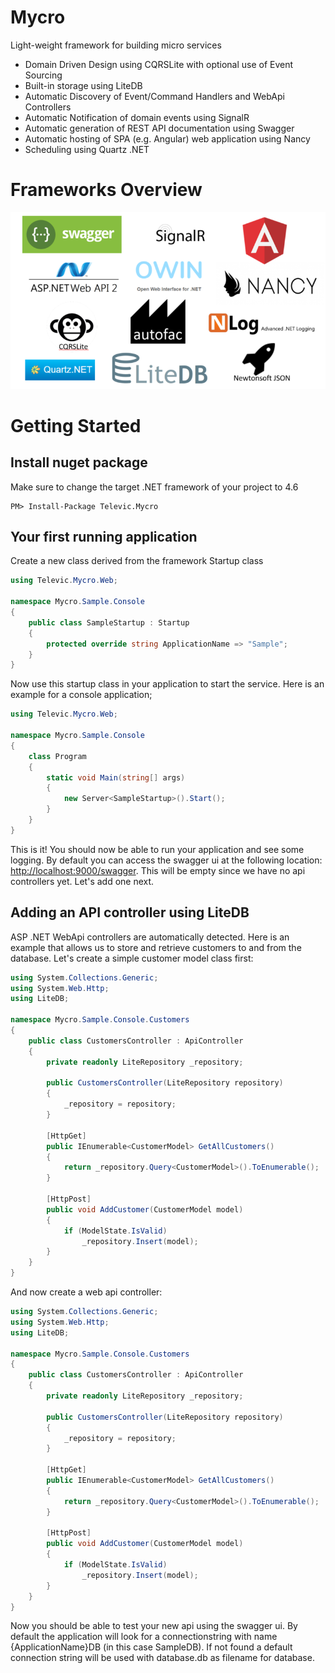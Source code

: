 # Mycro
Light-weight framework for building micro services

* Domain Driven Design using CQRSLite with optional use of Event Sourcing
* Built-in storage using LiteDB
* Automatic Discovery of Event/Command Handlers and WebApi Controllers
* Automatic Notification of domain events using SignalR
* Automatic generation of REST API documentation using Swagger
* Automatic hosting of SPA (e.g. Angular) web application using Nancy
* Scheduling using Quartz .NET

# Frameworks Overview

![frameworks used](https://github.com/pdeparcq/mycro/blob/master/Mycro/mycro.png)

# Getting Started

## Install nuget package

Make sure to change the target .NET framework of your project to 4.6

```
PM> Install-Package Televic.Mycro
```

## Your first running application

Create a new class derived from the framework Startup class

``` csharp
using Televic.Mycro.Web;

namespace Mycro.Sample.Console
{
    public class SampleStartup : Startup
    {
        protected override string ApplicationName => "Sample";
    }
}
```

Now use this startup class in your application to start the service. Here is an example for a console application;

``` csharp
using Televic.Mycro.Web;

namespace Mycro.Sample.Console
{
    class Program
    {
        static void Main(string[] args)
        {
            new Server<SampleStartup>().Start();
        }
    }
}
```

This is it! You should now be able to run your application and see some logging. By default you can access the swagger ui at the following location: <http://localhost:9000/swagger>. This will be empty since we have no api controllers yet. Let's add one next.

## Adding an API controller using LiteDB

ASP .NET WebApi controllers are automatically detected. Here is an example that allows us to store and retrieve customers to and from the database. Let's create a simple customer model class first:

``` csharp
using System.Collections.Generic;
using System.Web.Http;
using LiteDB;

namespace Mycro.Sample.Console.Customers
{
    public class CustomersController : ApiController
    {
        private readonly LiteRepository _repository;

        public CustomersController(LiteRepository repository)
        {
            _repository = repository;
        }

        [HttpGet]
        public IEnumerable<CustomerModel> GetAllCustomers()
        {
            return _repository.Query<CustomerModel>().ToEnumerable();
        }

        [HttpPost]
        public void AddCustomer(CustomerModel model)
        {
            if (ModelState.IsValid)
                _repository.Insert(model);
        }
    }
}
```

And now create a web api controller:

``` csharp
using System.Collections.Generic;
using System.Web.Http;
using LiteDB;

namespace Mycro.Sample.Console.Customers
{
    public class CustomersController : ApiController
    {
        private readonly LiteRepository _repository;

        public CustomersController(LiteRepository repository)
        {
            _repository = repository;
        }

        [HttpGet]
        public IEnumerable<CustomerModel> GetAllCustomers()
        {
            return _repository.Query<CustomerModel>().ToEnumerable();
        }

        [HttpPost]
        public void AddCustomer(CustomerModel model)
        {
            if (ModelState.IsValid)
                _repository.Insert(model);
        }
    }
}
```
Now you should be able to test your new api using the swagger ui. By default the application will look for a connectionstring with name {ApplicationName}DB (in this case SampleDB). If not found a default connection string will be used with database.db as filename for database.

